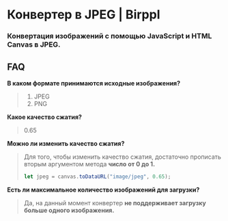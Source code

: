 Конвертер в JPEG | Birppl
========================

### Конвертация изображений с помощью JavaScript и HTML Canvas в JPEG.

FAQ
-----------------------------------

**В каком формате принимаются исходные изображения?**


> 1. JPEG
> 2. PNG


**Какое качество сжатия?**
 

> 0.65


**Можно ли изменить качество сжатия?**


>Для того, чтобы изменить качество сжатия, достаточно прописать вторым аргументом метода **число от 0 до 1.**  
>
>```js 
>let jpeg = canvas.toDataURL("image/jpeg", 0.65);
>```


**Есть ли максимальное количество изображений для загрузки?**

> Да, на данный момент конвертер **не поддерживает загрузку больше одного изображения.** 
